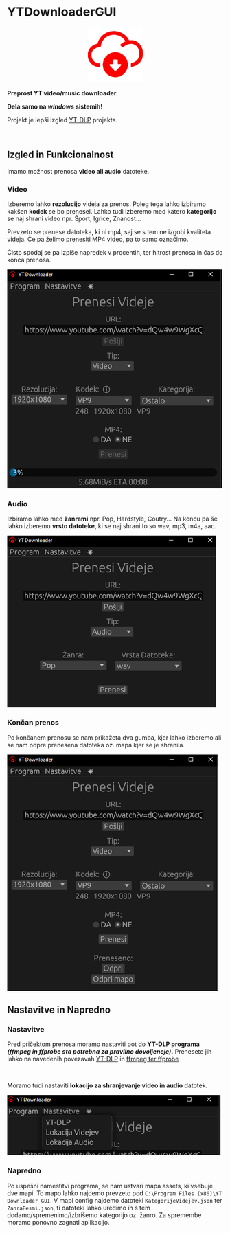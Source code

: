 # YTDownloaderGUI
<div align="center">

![ICON](assets/icon/icon-red.png)

</div>

**Preprost YT video/music downloader.**

**Dela samo na _windows_ sistemih!**

Projekt je lepši izgled [YT-DLP](https://github.com/yt-dlp/yt-dlp) projekta.

<br />

## Izgled in Funkcionalnost

Imamo možnost prenosa **video ali audio** datoteke. 

### Video
Izberemo lahko **rezolucijo** videja za prenos.
Poleg tega lahko izbiramo kakšen **kodek** se bo prenesel. Lahko tudi izberemo med katero **kategorijo** se naj shrani video npr. Šport, Igrice, Znanost... 

Prevzeto se prenese datoteka, ki ni mp4, saj se s tem ne izgobi kvaliteta videja. Če pa želimo prenesiti MP4 video, pa to samo označimo.

Čisto spodaj se pa izpiše napredek v procentih, ter hitrost prenosa in čas do konca prenosa.

![ICON](image/Izgled1.png)

### Audio

Izbiramo lahko med **žanrami** npr. Pop, Hardstyle, Coutry...
Na koncu pa še lahko izberemo **vrsto datoteke**, ki se naj shrani to so wav, mp3, m4a, aac. 

![ICON](image/Izgled3.png)

### Končan prenos

Po končanem prenosu se nam prikažeta dva gumba, kjer lahko izberemo ali se nam odpre prenesena datoteka oz. mapa kjer se je shranila.

![ICON](image/Izgled2.png)

## Nastavitve in Napredno

### Nastavitve
Pred pričektom prenosa moramo nastaviti pot do **YT-DLP programa _(ffmpeg in ffprobe sta potrebna za pravilno dovoljeneje)_.** Prenesete jih lahko na navedenih povezavah [YT-DLP](https://github.com/yt-dlp/yt-dlp) in [ffmpeg ter ffprobe](https://github.com/yt-dlp/FFmpeg-Builds#ffmpeg-static-auto-builds)

<br />

Moramo tudi nastaviti **lokacijo za shranjevanje video in audio** datotek.

![ICON](image/Izgled4.png)


### Napredno

Po uspešni namestitvi programa, se nam ustvari mapa assets, ki vsebuje dve mapi. To mapo lahko najdemo prevzeto pod `C:\Program Files (x86)\YT Downloader GUI`. V mapi config najdemo datoteki `KategorijeVidejev.json` ter `ZanraPesmi.json`, ti datoteki lahko uredimo in s tem dodamo/spremenimo/izbrišemo kategorijo oz. žanro. Za spremembe moramo ponovno zagnati aplikacijo.